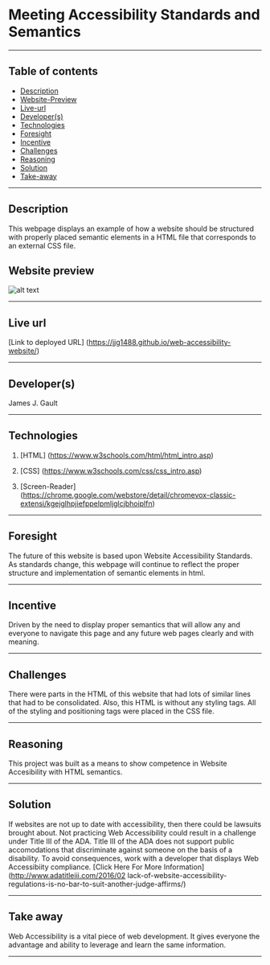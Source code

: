 # Meeting Accessibility Standards and Semantics

---

## Table of contents

* [Description](#Description)
* [Website-Preview](#Website-Preview)
* [Live-url](##Live-url)
* [Developer(s)](#Developer(s))
* [Technologies](#Technologies)
* [Foresight](#Foresight)
* [Incentive](#Incentive)
* [Challenges](#Challenges)
* [Reasoning](#Reasoning)
* [Solution](#Solution)
* [Take-away](#Take-away)

---

## Description

This webpage displays an example of how a website should be structured with properly placed semantic elements in a HTML file that corresponds to an external CSS file.

## Website preview

![alt text](horiseon-readme-img.png)

---

## Live url

[Link to deployed URL] (<https://jjg1488.github.io/web-accessibility-website/>)

---

## Developer(s)

James J. Gault

---

## Technologies

1. [HTML] (<https://www.w3schools.com/html/html_intro.asp>)

2. [CSS] (<https://www.w3schools.com/css/css_intro.asp>)

3. [Screen-Reader] (<https://chrome.google.com/webstore/detail/chromevox-classic-extensi/kgejglhpjiefppelpmljglcjbhoiplfn>)

---

## Foresight

The future of this website is based upon Website Accessibility Standards. As standards change, this webpage will continue to reflect the proper structure and implementation of semantic elements in html.

---

## Incentive

Driven by the need to display proper semantics that will allow any and everyone to navigate this page and any future web pages clearly and with meaning.

---

## Challenges

There were parts in the HTML of this website that had lots of similar lines that had to be consolidated. Also, this HTML is without any styling tags. All of the styling and positioning tags were placed in the CSS file.

---

## Reasoning

This project was built as a means to show competence in Website Accesibility with HTML semantics.

---

## Solution

If websites are not up to date with accessibility, then there could be lawsuits brought about. Not practicing Web Accessibility could result in a challenge under Title III of the ADA. Title III of the ADA does not support public accomodations that discriminate against someone on the basis of a disability. To avoid consequences, work with a developer that displays Web Accessibiity compliance. [Click Here For More Information] (<http://www.adatitleiii.com/2016/02> lack-of-website-accessibility-regulations-is-no-bar-to-suit-another-judge-affirms/)

---

## Take away

Web Accessibility is a vital piece of web development. It gives everyone the advantage and ability to leverage and learn the same information.

---